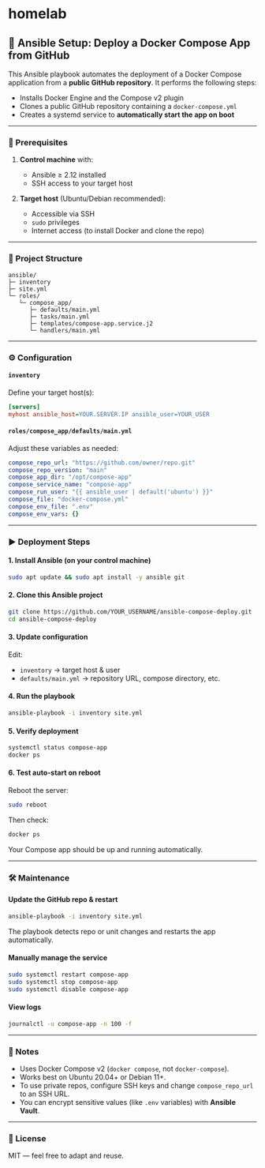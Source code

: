 # homelab

## 🚀 Ansible Setup: Deploy a Docker Compose App from GitHub

This Ansible playbook automates the deployment of a Docker Compose application from a **public GitHub repository**.
It performs the following steps:

* Installs Docker Engine and the Compose v2 plugin
* Clones a public GitHub repository containing a `docker-compose.yml`
* Creates a systemd service to **automatically start the app on boot**

---

### 🧱 Prerequisites

1. **Control machine** with:

   * Ansible ≥ 2.12 installed
   * SSH access to your target host

2. **Target host** (Ubuntu/Debian recommended):

   * Accessible via SSH
   * `sudo` privileges
   * Internet access (to install Docker and clone the repo)

---

### 📁 Project Structure

```
ansible/
├─ inventory
├─ site.yml
└─ roles/
   └─ compose_app/
      ├─ defaults/main.yml
      ├─ tasks/main.yml
      ├─ templates/compose-app.service.j2
      └─ handlers/main.yml
```

---

### ⚙️ Configuration

#### `inventory`

Define your target host(s):

```ini
[servers]
myhost ansible_host=YOUR.SERVER.IP ansible_user=YOUR_USER
```

#### `roles/compose_app/defaults/main.yml`

Adjust these variables as needed:

```yaml
compose_repo_url: "https://github.com/owner/repo.git"
compose_repo_version: "main"
compose_app_dir: "/opt/compose-app"
compose_service_name: "compose-app"
compose_run_user: "{{ ansible_user | default('ubuntu') }}"
compose_file: "docker-compose.yml"
compose_env_file: ".env"
compose_env_vars: {}
```

---

### ▶️ Deployment Steps

#### 1. Install Ansible (on your control machine)

```bash
sudo apt update && sudo apt install -y ansible git
```

#### 2. Clone this Ansible project

```bash
git clone https://github.com/YOUR_USERNAME/ansible-compose-deploy.git
cd ansible-compose-deploy
```

#### 3. Update configuration

Edit:

* `inventory` → target host & user
* `defaults/main.yml` → repository URL, compose directory, etc.

#### 4. Run the playbook

```bash
ansible-playbook -i inventory site.yml
```

#### 5. Verify deployment

```bash
systemctl status compose-app
docker ps
```

#### 6. Test auto-start on reboot

Reboot the server:

```bash
sudo reboot
```

Then check:

```bash
docker ps
```

Your Compose app should be up and running automatically.

---

### 🛠️ Maintenance

#### Update the GitHub repo & restart

```bash
ansible-playbook -i inventory site.yml
```

The playbook detects repo or unit changes and restarts the app automatically.

#### Manually manage the service

```bash
sudo systemctl restart compose-app
sudo systemctl stop compose-app
sudo systemctl disable compose-app
```

#### View logs

```bash
journalctl -u compose-app -n 100 -f
```

---

### 🧩 Notes

* Uses Docker Compose v2 (`docker compose`, not `docker-compose`).
* Works best on Ubuntu 20.04+ or Debian 11+.
* To use private repos, configure SSH keys and change `compose_repo_url` to an SSH URL.
* You can encrypt sensitive values (like `.env` variables) with **Ansible Vault**.

---

### 📜 License

MIT — feel free to adapt and reuse.